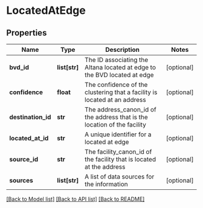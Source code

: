 # LocatedAtEdge

## Properties
Name | Type | Description | Notes
------------ | ------------- | ------------- | -------------
**bvd_id** | **list[str]** | The ID associating the Altana located at edge to the BVD located at edge | [optional] 
**confidence** | **float** | The confidence of the clustering that a facility is located at an address | [optional] 
**destination_id** | **str** | The address_canon_id of the address that is the location of the facility | [optional] 
**located_at_id** | **str** | A unique identifier for a located at edge | [optional] 
**source_id** | **str** | The facility_canon_id of the facility that is located at the address | [optional] 
**sources** | **list[str]** | A list of data sources for the information | [optional] 

[[Back to Model list]](../README.md#documentation-for-models) [[Back to API list]](../README.md#documentation-for-api-endpoints) [[Back to README]](../README.md)

